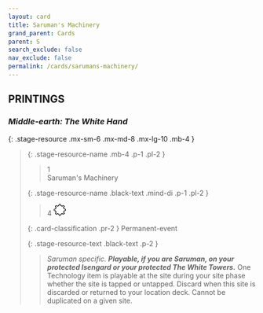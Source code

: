 ```yaml
---
layout: card
title: Saruman's Machinery
grand_parent: Cards
parent: S
search_exclude: false
nav_exclude: false
permalink: /cards/sarumans-machinery/
---
```


## PRINTINGS


### _Middle-earth: The White Hand_

{: .stage-resource .mx-sm-6 .mx-md-8 .mx-lg-10 .mb-4 }
> {: .stage-resource-name .mb-4 .p-1 .pl-2 }
> > <div class="card-mp">1</div>
> > <div class="card-name">Saruman's Machinery</div>
>
> {: .stage-resource-name .black-text .mind-di .p-1 .pl-2 }
> > 4 ![](/assets/images/stage-point.svg)
>
> {: .card-classification .pr-2 }
> Permanent-event
>
> {: .stage-resource-text .black-text .p-2 }
> > _Saruman specific._ ***Playable, if you are Saruman, on your protected Isengard or your protected The White Towers.*** One Technology item is playable at the site during your site phase whether the site is tapped or untapped. Discard when this site is discarded or returned to your location deck. Cannot be duplicated on a given site. 
> 
